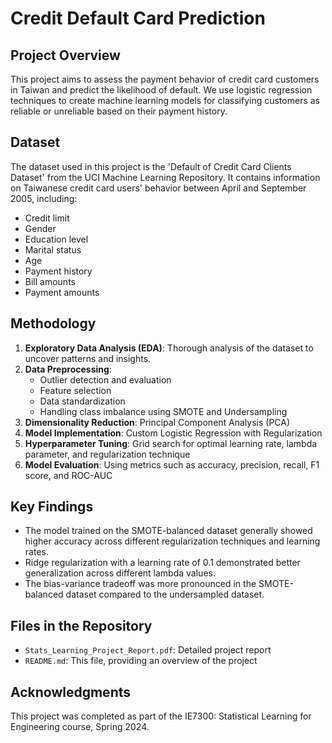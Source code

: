 # Credit Default Card Prediction

## Project Overview

This project aims to assess the payment behavior of credit card customers in Taiwan and predict the likelihood of default. We use logistic regression techniques to create machine learning models for classifying customers as reliable or unreliable based on their payment history.

## Dataset

The dataset used in this project is the 'Default of Credit Card Clients Dataset' from the UCI Machine Learning Repository. It contains information on Taiwanese credit card users' behavior between April and September 2005, including:

- Credit limit
- Gender
- Education level
- Marital status
- Age
- Payment history
- Bill amounts
- Payment amounts

## Methodology

1. **Exploratory Data Analysis (EDA)**: Thorough analysis of the dataset to uncover patterns and insights.
2. **Data Preprocessing**: 
   - Outlier detection and evaluation
   - Feature selection
   - Data standardization
   - Handling class imbalance using SMOTE and Undersampling
3. **Dimensionality Reduction**: Principal Component Analysis (PCA)
4. **Model Implementation**: Custom Logistic Regression with Regularization
5. **Hyperparameter Tuning**: Grid search for optimal learning rate, lambda parameter, and regularization technique
6. **Model Evaluation**: Using metrics such as accuracy, precision, recall, F1 score, and ROC-AUC

## Key Findings

- The model trained on the SMOTE-balanced dataset generally showed higher accuracy across different regularization techniques and learning rates.
- Ridge regularization with a learning rate of 0.1 demonstrated better generalization across different lambda values.
- The bias-variance tradeoff was more pronounced in the SMOTE-balanced dataset compared to the undersampled dataset.

## Files in the Repository

- `Stats_Learning_Project_Report.pdf`: Detailed project report
- `README.md`: This file, providing an overview of the project

## Acknowledgments

This project was completed as part of the IE7300: Statistical Learning for Engineering course, Spring 2024.
